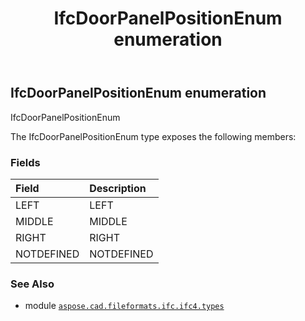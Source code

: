 ﻿---
title: IfcDoorPanelPositionEnum enumeration
second_title: Aspose.CAD for Python via .NET API References
description: 
type: docs
weight: 2530
url: /python-net/aspose.cad.fileformats.ifc.ifc4.types/ifcdoorpanelpositionenum/
is_root: false
---

## IfcDoorPanelPositionEnum enumeration

IfcDoorPanelPositionEnum



The IfcDoorPanelPositionEnum type exposes the following members:

### Fields
| Field | Description |
| :- | :- |
| LEFT | LEFT |
| MIDDLE | MIDDLE |
| RIGHT | RIGHT |
| NOTDEFINED | NOTDEFINED |



### See Also
* module [`aspose.cad.fileformats.ifc.ifc4.types`](..)
